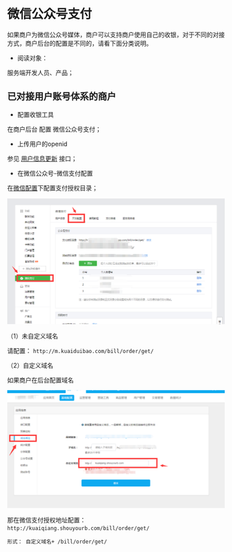 # 微信公众号支付

如果商户为微信公众号媒体，商户可以支持商户使用自己的收银，对于不同的对接方式，商户后台的配置是不同的，请看下面分类说明。

- 阅读对象：

服务端开发人员、产品；

## 已对接用户账号体系的商户
- 配置收银工具

在商户后台 配置 微信公众号支付；

- 上传用户的openid

参见 [用户信息更新](//用户信息更新.html) 接口；

- 在微信公众号-微信支付配置

在[微信配置](https://mp.weixin.qq.com/cgi-bin/frame?nav=10010&t=business/index_frame&iframe=%2Fpay%2Fapply_progress%2Fhome%3Faction%3Dindex&token=265123528&lang=zh_CN)下配置支付授权目录；

![](/assets/QQ图片20160906123837.png)


（1）未自定义域名

请配置： `http://m.kuaiduibao.com/bill/order/get/`

（2）自定义域名

如果商户在后台配置域名

![](/assets/QQ图片20160906124432.png)

那在微信支付授权地址配置： `http://kuaiqiang.shouyourb.com/bill/order/get/`

`形式： 自定义域名+ /bill/order/get/ `

